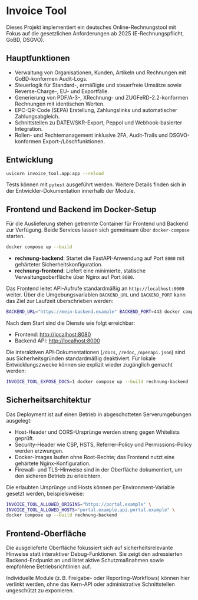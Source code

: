 # Invoice Tool

Dieses Projekt implementiert ein deutsches Online-Rechnungstool mit Fokus auf die gesetzlichen Anforderungen ab 2025 (E-Rechnungspflicht, GoBD, DSGVO).

## Hauptfunktionen

- Verwaltung von Organisationen, Kunden, Artikeln und Rechnungen mit GoBD-konformen Audit-Logs.
- Steuerlogik für Standard-, ermäßigte und steuerfreie Umsätze sowie Reverse-Charge-, EU- und Exportfälle.
- Generierung von PDF/A-3-, XRechnung- und ZUGFeRD-2.2-konformen Rechnungen mit identischen Werten.
- EPC-QR-Code (SEPA) Erstellung, Zahlungslinks und automatischer Zahlungsabgleich.
- Schnittstellen zu DATEV/SKR-Export, Peppol und Webhook-basierter Integration.
- Rollen- und Rechtemanagement inklusive 2FA, Audit-Trails und DSGVO-konformen Export-/Löschfunktionen.

## Entwicklung

```bash
uvicorn invoice_tool.app:app --reload
```

Tests können mit `pytest` ausgeführt werden. Weitere Details finden sich in der Entwickler-Dokumentation innerhalb der Module.

## Frontend und Backend im Docker-Setup

Für die Auslieferung stehen getrennte Container für Frontend und Backend zur Verfügung. Beide Services lassen sich gemeinsam über `docker-compose` starten.

```bash
docker compose up --build
```

- **rechnung-backend**: Startet die FastAPI-Anwendung auf Port `8000` mit gehärteter Sicherheitskonfiguration.
- **rechnung-frontend**: Liefert eine minimierte, statische Verwaltungsoberfläche über Nginx auf Port `8080`.

Das Frontend leitet API-Aufrufe standardmäßig an `http://localhost:8000` weiter. Über die Umgebungsvariablen `BACKEND_URL` und `BACKEND_PORT` kann das Ziel zur Laufzeit überschrieben werden:

```bash
BACKEND_URL="https://mein-backend.example" BACKEND_PORT=443 docker compose up --build rechnung-frontend
```

Nach dem Start sind die Dienste wie folgt erreichbar:

- Frontend: <http://localhost:8080>
- Backend API: <http://localhost:8000>

Die interaktiven API-Dokumentationen (`/docs`, `/redoc`, `/openapi.json`) sind aus Sicherheitsgründen standardmäßig deaktiviert. Für lokale Entwicklungszwecke können sie explizit wieder zugänglich gemacht werden:

```bash
INVOICE_TOOL_EXPOSE_DOCS=1 docker compose up --build rechnung-backend
```

## Sicherheitsarchitektur

Das Deployment ist auf einen Betrieb in abgeschotteten Serverumgebungen ausgelegt:

- Host-Header und CORS-Ursprünge werden streng gegen Whitelists geprüft.
- Security-Header wie CSP, HSTS, Referrer-Policy und Permissions-Policy werden erzwungen.
- Docker-Images laufen ohne Root-Rechte; das Frontend nutzt eine gehärtete Nginx-Konfiguration.
- Firewall- und TLS-Hinweise sind in der Oberfläche dokumentiert, um den sicheren Betrieb zu erleichtern.

Die erlaubten Ursprünge und Hosts können per Environment-Variable gesetzt werden, beispielsweise:

```bash
INVOICE_TOOL_ALLOWED_ORIGINS="https://portal.example" \
INVOICE_TOOL_ALLOWED_HOSTS="portal.example,api.portal.example" \
docker compose up --build rechnung-backend
```

## Frontend-Oberfläche

Die ausgelieferte Oberfläche fokussiert sich auf sicherheitsrelevante Hinweise statt interaktiver Debug-Funktionen. Sie zeigt den adressierten Backend-Endpunkt an und listet aktive Schutzmaßnahmen sowie empfohlene Betriebsrichtlinien auf.

Individuelle Module (z. B. Freigabe- oder Reporting-Workflows) können hier verlinkt werden, ohne das Kern-API oder administrative Schnittstellen ungeschützt zu exponieren.
